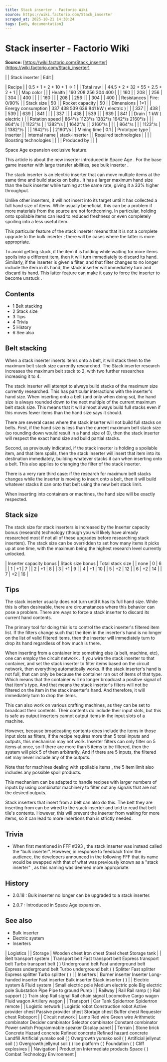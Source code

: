 ```yaml
---
title: Stack inserter - Factorio Wiki
source: https://wiki.factorio.com/Stack_inserter
scraped_at: 2025-10-21 14:30:24
tags: [web, documentation]
---
```


# Stack inserter - Factorio Wiki

**Source:** [https://wiki.factorio.com/Stack_inserter](https://wiki.factorio.com/Stack_inserter)


|  | Stack inserter | Edit |

| Recipe |
| 0.5 + 1 + 2 + 10 + 1 → 1 |
| Total raw |
| 44.5 + 2 + 32 + 55 + 2.5 + 2 + 1 |
| Map color |  |
| Health | 160 208 256 304 400 |  |  | 160 |  | 208 |  | 256 |  | 304 |  | 400 |
|  |  | 160 |
|  | 208 |  | 256 |
|  | 304 |  | 400 |
| Resistances | Fire: 0/90% |
| Stack size | 50 |
| Rocket capacity | 50 |
| Dimensions | 1×1 |
| Energy consumption | 337 438 539 639 841 kW ( electric ) |  |  | 337 |  | 438 |  | 539 |  | 639 |  | 841 |
|  |  | 337 |
|  | 438 |  | 539 |
|  | 639 |  | 841 |
| Drain | 1 kW ( electric ) |
| Rotation speed | 864°/s 1123°/s 1382°/s 1642°/s 2160°/s |  |  | 864°/s |  | 1123°/s |  | 1382°/s |  | 1642°/s |  | 2160°/s |
|  |  | 864°/s |
|  | 1123°/s |  | 1382°/s |
|  | 1642°/s |  | 2160°/s |
| Mining time | 0.1 |
| Prototype type | inserter |
| Internal name | stack-inserter |
| Required technologies |
|  |
| Boosting technologies |
|  |
| Produced by |
|  |

Space Age expansion exclusive feature.

This article is about the new inserter introduced in Space Age . For the base game inserter with large transfer abilities, see bulk inserter .

The stack inserter is an electric inserter that can move multiple items at the same time and build stacks on belts . It has a larger maximum hand size than the bulk inserter while turning at the same rate, giving it a 33% higher throughput.

Unlike other inserters, it will not insert into its target until it has collected a full hand size of items. While usually beneficial, this can be a problem if more materials from the source are not forthcoming. In particular, holding onto spoilable items can lead to reduced freshness or even completely spoiling into a less useful item.

This particular feature of the stack inserter means that it is not a complete upgrade to the bulk inserter ; there will be cases where the latter is more appropriate.

To avoid getting stuck, if the item it is holding while waiting for more items spoils into a different item, then it will turn immediately to discard its hand. Similarly, if the inserter is given a filter, and that filter changes to no longer include the item in its hand, the stack inserter will immediately turn and discard its hand. This latter feature can make it easy to force the inserter to become unstuck .

## Contents

- 1 Belt stacking
- 2 Stack size
- 3 Tips
- 4 Trivia
- 5 History
- 6 See also

## Belt stacking

When a stack inserter inserts items onto a belt, it will stack them to the maximum belt stack size currently researched. The Stack inserter research increases the maximum belt stack to 2, with two further researches increasing it to 4.

The stack inserter will attempt to always build stacks of the maximum size currently researched. This has particular interactions with the inserter's hand size. When inserting onto a belt (and only when doing so), the hand size is always rounded down to the next multiple of the current maximum belt stack size. This means that it will almost always build full stacks even if this moves fewer items than the hand size says it should.

There are several cases where the stack inserter will not build full stacks on belts. First, if the hand size is less than the current maximum belt stack size (so rounding down would result in a hand size of 0), then the stack inserter will respect the exact hand size and build partial stacks.

Second, as previously indicated, if the stack inserter is holding a spoilable item, and that item spoils, then the stack inserter will insert that item into its destination immediately, building whatever stacks it can when inserting onto a belt. This also applies to changing the filter of the stack inserter.

There is a very rare third case: if the research for maximum belt stacks changes while the inserter is moving to insert onto a belt, then it will build whatever stacks it can onto that belt using the new belt stack limit.

When inserting into containers or machines, the hand size will be exactly respected.

## Stack size

The stack size for stack inserters is increased by the Inserter capacity bonus (research) technology (though you will likely have already researched most if not all of these upgrades before researching stack inserters). The stack size can be overridden to set how many items it picks up at one time, with the maximum being the highest research level currently unlocked.

| Inserter capacity bonus | Stack size bonus | Total stack size |
| none | 0 | 6 |
| 1 | +1 | 7 |
| 2 | +1 | 8 |
| 3 | +1 | 9 |
| 4 | +1 | 10 |
| 5 | +2 | 12 |
| 6 | +2 | 14 |
| 7 | +2 | 16 |

## Tips

The stack inserter usually does not turn until it has its full hand size. While this is often desireable, there are circumstances where this behavior can pose a problem. There are ways to force a stack inserter to discard its current hand contents.

The primary tool for doing this is to control the stack inserter's filtered item list. If the filters change such that the item in the inserter's hand is no longer on the list of valid filtered items, then the inserter will immediately turn to drop its hand regardless of how much is there.

When inserting from a container into something else (a belt, machine, etc), one can employ the circuit network . If you wire the stack inserter to that container, and set the stack inserter to filter items based on the circuit network, then everything automatically works. If the stack inserter's hand is not full, that can only be because the container ran out of items of that type. Which means that the container will no longer broadcast a positive signal of that item's type. And that means the stack inserter's filters will not be filtered on the item in the stack inserter's hand. And therefore, it will immediately turn to drop the items.

This can also work on various crafting machines, as they can be set to broadcast their contents. Their contents do include their input slots, but this is safe as output inserters cannot output items in the input slots of a machine.

However, because broadcasting contents does include the items in those input slots as filters, if the recipe requires more than 5 total inputs and outputs, this mechanism may not work. Inserter filters can only filter on 5 items at once, so if there are more than 5 items to be filtered, then the system will pick 5 of them arbitrarily. And if there are 5 inputs, the filtered set may never include any of the outputs.

Note that for machines dealing with spoilable items , the 5 item limit also includes any possible spoil products.

This mechanism can be adapted to handle recipes with larger numbers of inputs by using combinator machinery to filter out any signals that are not the desired outputs.

Stack inserters that insert from a belt can also do this. The belt they are inserting from can be wired to the stack inserter and told to read that belt tile's contents. However, this will prevent the inserter from waiting for more items, so it can lead to more insertions than is strictly needed.

## Trivia

- When first mentioned in FFF #393 , the stack inserter was instead called the "bulk inserter". However, in response to feedback from the audience, the developers announced in the following FFF that its name would be swapped with that of what was previously known as a "stack inserter" , as this naming was deemed more appropriate.

## History

- 2.0.18 : Bulk inserter no longer can be upgraded to a stack inserter.

- 2.0.7 : Introduced in Space Age expansion.

## See also

- Bulk inserter
- Electric system
- Inserters

| Logistics |
| Storage | Wooden chest Iron chest Steel chest Storage tank |
| Belt transport system | Transport belt Fast transport belt Express transport belt Turbo transport belt ( ) Underground belt Fast underground belt Express underground belt Turbo underground belt ( ) Splitter Fast splitter Express splitter Turbo splitter ( ) |
| Inserters | Burner inserter Inserter Long-handed inserter Fast inserter Bulk inserter Stack inserter ( ) |
| Electric system & Fluid system | Small electric pole Medium electric pole Big electric pole Substation Pipe Pipe to ground Pump |
| Railway | Rail Rail ramp ( ) Rail support ( ) Train stop Rail signal Rail chain signal Locomotive Cargo wagon Fluid wagon Artillery wagon |
| Transport | Car Tank Spidertron Spidertron remote |
| Logistic network | Logistic robot Construction robot Active provider chest Passive provider chest Storage chest Buffer chest Requester chest Roboport |
| Circuit network | Lamp Red wire Green wire Arithmetic combinator Decider combinator Selector combinator Constant combinator Power switch Programmable speaker Display panel |
| Terrain | Stone brick Concrete Hazard concrete Refined concrete Refined hazard concrete Landfill Artificial yumako soil ( ) Overgrowth yumako soil ( ) Artificial jellynut soil ( ) Overgrowth jellynut soil ( ) Ice platform ( ) Foundation ( ) Cliff explosives |
| Navigation | Production Intermediate products Space ( ) Combat Technology Environment |
